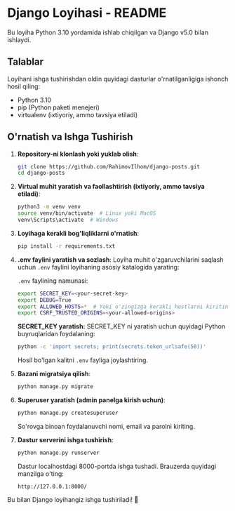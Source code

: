 # Django Loyihasi - README

Bu loyiha Python 3.10 yordamida ishlab chiqilgan va Django v5.0 bilan ishlaydi.

## Talablar

Loyihani ishga tushirishdan oldin quyidagi dasturlar o'rnatilganligiga ishonch hosil qiling:

- Python 3.10
- pip (Python paketi menejeri)
- virtualenv (ixtiyoriy, ammo tavsiya etiladi)

## O'rnatish va Ishga Tushirish

1. **Repository-ni klonlash yoki yuklab olish**:
   ```sh
   git clone https://github.com/RahimovIlhom/django-posts.git
   cd django-posts
   ```

2. **Virtual muhit yaratish va faollashtirish (ixtiyoriy, ammo tavsiya etiladi)**:
   ```sh
   python3 -m venv venv
   source venv/bin/activate  # Linux yoki MacOS
   venv\Scripts\activate  # Windows
   ```

3. **Loyihaga kerakli bog'liqliklarni o'rnatish**:
   ```sh
   pip install -r requirements.txt
   ```

4. **.env faylini yaratish va sozlash**:
   Loyiha muhit o'zgaruvchilarini saqlash uchun `.env` faylini loyihaning asosiy katalogida yarating:
   
   `.env` faylining namunasi:
   ```sh
   export SECRET_KEY=<your-secret-key>
   export DEBUG=True
   export ALLOWED_HOSTS=*  # Yoki o'zingizga kerakli hostlarni kiriting
   export CSRF_TRUSTED_ORIGINS=<your-allowed-origins>
   ```

   **SECRET_KEY yaratish:**
   SECRET_KEY ni yaratish uchun quyidagi Python buyruqlaridan foydalaning:
   ```sh
   python -c 'import secrets; print(secrets.token_urlsafe(50))'
   ```
   Hosil bo'lgan kalitni `.env` fayliga joylashtiring.

5. **Bazani migratsiya qilish**:
   ```sh
   python manage.py migrate
   ```

6. **Superuser yaratish (admin panelga kirish uchun)**:
   ```sh
   python manage.py createsuperuser
   ```
   So'rovga binoan foydalanuvchi nomi, email va parolni kiriting.

7. **Dastur serverini ishga tushirish**:
   ```sh
   python manage.py runserver
   ```

   Dastur localhostdagi 8000-portda ishga tushadi. Brauzerda quyidagi manzilga o'ting:
   ```
   http://127.0.0.1:8000/
   ```

Bu bilan Django loyihangiz ishga tushiriladi! 🎉

